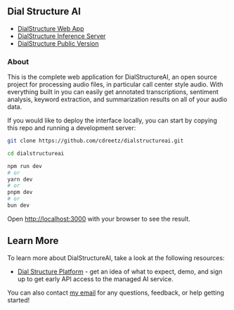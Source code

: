 ## Dial Structure AI

- [DialStructure Web App](https://github.com/cdreetz/dialstructureai)
- [DialStructure Inference Server](https://github.com/cdreetz/dialstructureai_api)
- [DialStructure Public Version](https://www.dialstructureai.com/)


### About 
This is the complete web application for DialStructureAI, an open source project for processing audio files, in particular call center style audio.  With everything built in you can easily get annotated transcriptions, sentiment analysis, keyword extraction, and summarization results on all of your audio data.

If you would like to deploy the interface locally, you can start by copying this repo and running a development server:

```bash
git clone https://github.com/cdreetz/dialstructureai.git
```

```bash
cd dialstructureai
```

```bash
npm run dev
# or
yarn dev
# or
pnpm dev
# or
bun dev
```

Open [http://localhost:3000](http://localhost:3000) with your browser to see the result.

## Learn More

To learn more about DialStructureAI, take a look at the following resources:

- [Dial Structure Platform](https://www.dialstructureai.com/) - get an idea of what to expect, demo, and sign up to get early API access to the managed AI service.

You can also contact [my email](mailto:cdreetz@gmail.com) for any questions, feedback, or help getting started!



